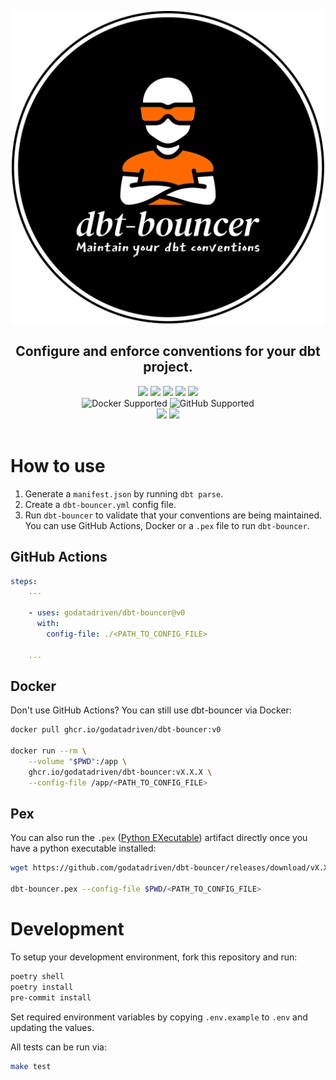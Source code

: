 <p align="center">
  <img src="./images/logo.webp" alt="dbt-bouncer logo" width="500"/>
</p>


<h2 align="center">
  Configure and enforce conventions for your dbt project.
</h2>

<div align="center">
  <a>
    <img src="https://img.shields.io/github/release/godatadriven/dbt-bouncer.svg?logo=github">
  </a>
  <a>
    <img src="https://github.com/godatadriven/dbt-bouncer/actions/workflows/ci_pipeline.yml/badge.svg">
  </a>
  <a>
    <img src="https://img.shields.io/badge/License-MIT-yellow.svg">
  </a>
  <a>
    <img src="https://img.shields.io/github/last-commit/godatadriven/dbt-bouncer/main">
  </a>
  <a>
    <img src="https://img.shields.io/github/commits-since/godatadriven/dbt-bouncer/latest">
  </a>
</div>

<div align="center">
  <a>
    <img alt="Docker Supported" src="https://img.shields.io/badge/Docker%20-Supported-0db7ed?logo=docker">
  </a>
  <a>
    <img alt="GitHub Supported" src="https://img.shields.io/badge/GitHub%20-Supported-333?logo=github">
  </a>
</div>

<div align="center">
  <a>
    <img src="https://img.shields.io/badge/code%20style-black-000000.svg">
  </a>
  <a>
    <img src="https://www.aschey.tech/tokei/github/godatadriven/dbt-bouncer?category=code">
  </a>
</div>
<br/>

# How to use

1. Generate a `manifest.json` by running `dbt parse`.
1. Create a `dbt-bouncer.yml` config file.
1. Run `dbt-bouncer` to validate that your conventions are being maintained. You can use GitHub Actions, Docker or a `.pex` file to run `dbt-bouncer`.

## GitHub Actions

```yaml
steps:
    ...

    - uses: godatadriven/dbt-bouncer@v0
      with:
        config-file: ./<PATH_TO_CONFIG_FILE>

    ...
```

## Docker

Don't use GitHub Actions? You can still use dbt-bouncer via Docker:

```bash
docker pull ghcr.io/godatadriven/dbt-bouncer:v0

docker run --rm \
    --volume "$PWD":/app \
    ghcr.io/godatadriven/dbt-bouncer:vX.X.X \
    --config-file /app/<PATH_TO_CONFIG_FILE>
```

## Pex

You can also run the `.pex` ([Python EXecutable](https://docs.pex-tool.org/whatispex.html#whatispex)) artifact directly once you have a python executable installed:

```bash
wget https://github.com/godatadriven/dbt-bouncer/releases/download/vX.X.X/dbt-bouncer.pex -O dbt-bouncer.pex

dbt-bouncer.pex --config-file $PWD/<PATH_TO_CONFIG_FILE>
```

# Development

To setup your development environment, fork this repository and run:

```bash
poetry shell
poetry install
pre-commit install
```

Set required environment variables by copying `.env.example` to `.env` and updating the values.

All tests can be run via:
```bash
make test
```
